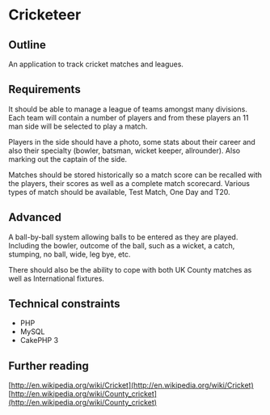 # Cricketeer

## Outline
An application to track cricket matches and leagues.

## Requirements
It should be able to manage a league of teams amongst many divisions. Each team will contain a number of players and from these players an 11 man side will be selected to play a match.

Players in the side should have a photo, some stats about their career and also their specialty (bowler, batsman, wicket keeper, allrounder). Also marking out the captain of the side.

Matches should be stored historically so a match score can be recalled with the players, their scores as well as a complete match scorecard. Various types of match should be available, Test Match, One Day and T20.

## Advanced
A ball-by-ball system allowing balls to be entered as they are played. Including the bowler, outcome of the ball, such as a wicket, a catch, stumping, no ball, wide, leg bye, etc.

There should also be the ability to cope with both UK County matches as well as International fixtures.

## Technical constraints
* PHP
* MySQL
* CakePHP 3

## Further reading
[http://en.wikipedia.org/wiki/Cricket](http://en.wikipedia.org/wiki/Cricket)  
[http://en.wikipedia.org/wiki/County_cricket](http://en.wikipedia.org/wiki/County_cricket)
